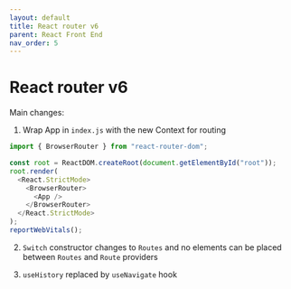 ```yaml
---
layout: default
title: React router v6
parent: React Front End
nav_order: 5
---
```

# React router v6

Main changes:

1. Wrap App in `index.js` with the new Context for routing

```JavaScript
import { BrowserRouter } from "react-router-dom";

const root = ReactDOM.createRoot(document.getElementById("root"));
root.render(
  <React.StrictMode>
    <BrowserRouter>
      <App />
    </BrowserRouter>
  </React.StrictMode>
);
reportWebVitals();

```

2. `Switch` constructor changes to `Routes` and no elements can be placed between `Routes` and `Route` providers

3. `useHistory` replaced by `useNavigate` hook
